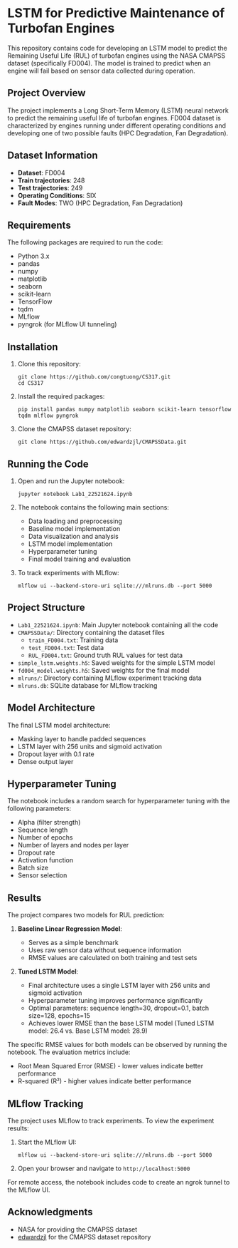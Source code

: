 # LSTM for Predictive Maintenance of Turbofan Engines

This repository contains code for developing an LSTM model to predict the Remaining Useful Life (RUL) of turbofan engines using the NASA CMAPSS dataset (specifically FD004). The model is trained to predict when an engine will fail based on sensor data collected during operation.

## Project Overview

The project implements a Long Short-Term Memory (LSTM) neural network to predict the remaining useful life of turbofan engines. FD004 dataset is characterized by engines running under different operating conditions and developing one of two possible faults (HPC Degradation, Fan Degradation).

## Dataset Information

- **Dataset**: FD004
- **Train trajectories**: 248
- **Test trajectories**: 249
- **Operating Conditions**: SIX
- **Fault Modes**: TWO (HPC Degradation, Fan Degradation)

## Requirements

The following packages are required to run the code:

- Python 3.x
- pandas
- numpy
- matplotlib
- seaborn
- scikit-learn
- TensorFlow
- tqdm
- MLflow
- pyngrok (for MLflow UI tunneling)

## Installation

1. Clone this repository:

   ```
   git clone https://github.com/congtuong/CS317.git
   cd CS317
   ```

2. Install the required packages:

   ```
   pip install pandas numpy matplotlib seaborn scikit-learn tensorflow tqdm mlflow pyngrok
   ```

3. Clone the CMAPSS dataset repository:
   ```
   git clone https://github.com/edwardzjl/CMAPSSData.git
   ```

## Running the Code

1. Open and run the Jupyter notebook:

   ```
   jupyter notebook Lab1_22521624.ipynb
   ```

2. The notebook contains the following main sections:

   - Data loading and preprocessing
   - Baseline model implementation
   - Data visualization and analysis
   - LSTM model implementation
   - Hyperparameter tuning
   - Final model training and evaluation

3. To track experiments with MLflow:
   ```
   mlflow ui --backend-store-uri sqlite:///mlruns.db --port 5000
   ```

## Project Structure

- `Lab1_22521624.ipynb`: Main Jupyter notebook containing all the code
- `CMAPSSData/`: Directory containing the dataset files
  - `train_FD004.txt`: Training data
  - `test_FD004.txt`: Test data
  - `RUL_FD004.txt`: Ground truth RUL values for test data
- `simple_lstm.weights.h5`: Saved weights for the simple LSTM model
- `fd004_model.weights.h5`: Saved weights for the final model
- `mlruns/`: Directory containing MLflow experiment tracking data
- `mlruns.db`: SQLite database for MLflow tracking

## Model Architecture

The final LSTM model architecture:

- Masking layer to handle padded sequences
- LSTM layer with 256 units and sigmoid activation
- Dropout layer with 0.1 rate
- Dense output layer

## Hyperparameter Tuning

The notebook includes a random search for hyperparameter tuning with the following parameters:

- Alpha (filter strength)
- Sequence length
- Number of epochs
- Number of layers and nodes per layer
- Dropout rate
- Activation function
- Batch size
- Sensor selection

## Results

The project compares two models for RUL prediction:

1. **Baseline Linear Regression Model**:

   - Serves as a simple benchmark
   - Uses raw sensor data without sequence information
   - RMSE values are calculated on both training and test sets

2. **Tuned LSTM Model**:
   - Final architecture uses a single LSTM layer with 256 units and sigmoid activation
   - Hyperparameter tuning improves performance significantly
   - Optimal parameters: sequence length=30, dropout=0.1, batch size=128, epochs=15
   - Achieves lower RMSE than the base LSTM model (Tuned LSTM model: 26.4 vs. Base LSTM model: 28.9)

The specific RMSE values for both models can be observed by running the notebook. The evaluation metrics include:

- Root Mean Squared Error (RMSE) - lower values indicate better performance
- R-squared (R²) - higher values indicate better performance

## MLflow Tracking

The project uses MLflow to track experiments. To view the experiment results:

1. Start the MLflow UI:

   ```
   mlflow ui --backend-store-uri sqlite:///mlruns.db --port 5000
   ```

2. Open your browser and navigate to `http://localhost:5000`

For remote access, the notebook includes code to create an ngrok tunnel to the MLflow UI.

## Acknowledgments

- NASA for providing the CMAPSS dataset
- [edwardzjl](https://github.com/edwardzjl) for the CMAPSS dataset repository
